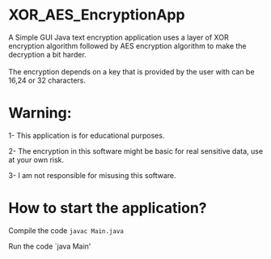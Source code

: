 # XOR_AES_EncryptionApp
A Simple GUI Java text encryption application uses a layer of XOR encryption algorithm followed by AES encryption algorithm to make the decryption a bit harder.
<br>
<br>
The encryption depends on a key that is provided by the user with can be 16,24 or 32 characters.


# Warning:
1- This application is for educational purposes.

2- The encryption in this software might be basic for real sensitive data, use at your own risk.

3- I am not responsible for misusing this software. 

# How to start the application?
Compile the code `javac Main.java`

Run the code `java Main'
